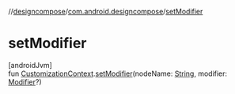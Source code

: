 //[designcompose](../../index.md)/[com.android.designcompose](index.md)/[setModifier](set-modifier.md)

# setModifier

[androidJvm]\
fun [CustomizationContext](-customization-context/index.md).[setModifier](set-modifier.md)(nodeName: [String](https://kotlinlang.org/api/latest/jvm/stdlib/kotlin/-string/index.html), modifier: [Modifier](https://developer.android.com/reference/kotlin/androidx/compose/ui/Modifier.html)?)
